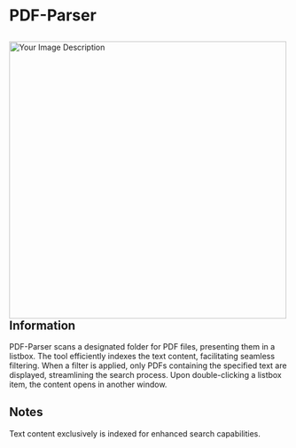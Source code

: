 # PDF-Parser

<div>
  <img src="https://github.com/aleqkzander/PDF-Parser/assets/58694182/ab7f1dca-f51b-4d7a-ab75-1930c27e5be3" alt="Your Image Description" width="500" align="left">

  ## Information
  PDF-Parser scans a designated folder for PDF files, presenting them in a listbox. The tool efficiently indexes the text content, facilitating seamless filtering. When a filter is applied, only PDFs containing the specified text are displayed, streamlining the search 
  process. Upon double-clicking a listbox item, the content opens in another window.

  ## Notes
  Text content exclusively is indexed for enhanced search capabilities.
</div>
